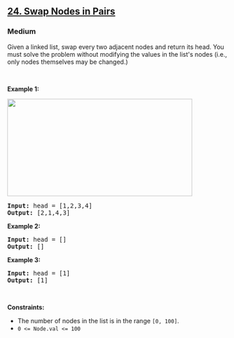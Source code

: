 <h2><a href="">24. Swap Nodes in Pairs</a></h2>
<h3>Medium</h3>
<p>Given a&nbsp;linked list, swap every two adjacent nodes and return its head. You must solve the problem without&nbsp;modifying the values in the list's nodes (i.e., only nodes themselves may be changed.)</p>

<p>&nbsp;</p>
<p><strong class="example">Example 1:</strong></p>
<img alt="" src="https://assets.leetcode.com/uploads/2020/10/03/swap_ex1.jpg" style="width: 422px; height: 222px;">
<pre><strong>Input:</strong> head = [1,2,3,4]
<strong>Output:</strong> [2,1,4,3]
</pre>

<p><strong class="example">Example 2:</strong></p>

<pre><strong>Input:</strong> head = []
<strong>Output:</strong> []
</pre>

<p><strong class="example">Example 3:</strong></p>

<pre><strong>Input:</strong> head = [1]
<strong>Output:</strong> [1]
</pre>

<p>&nbsp;</p>
<p><strong>Constraints:</strong></p>

<ul>
	<li>The number of nodes in the&nbsp;list&nbsp;is in the range <code>[0, 100]</code>.</li>
	<li><code>0 &lt;= Node.val &lt;= 100</code></li>
</ul>
